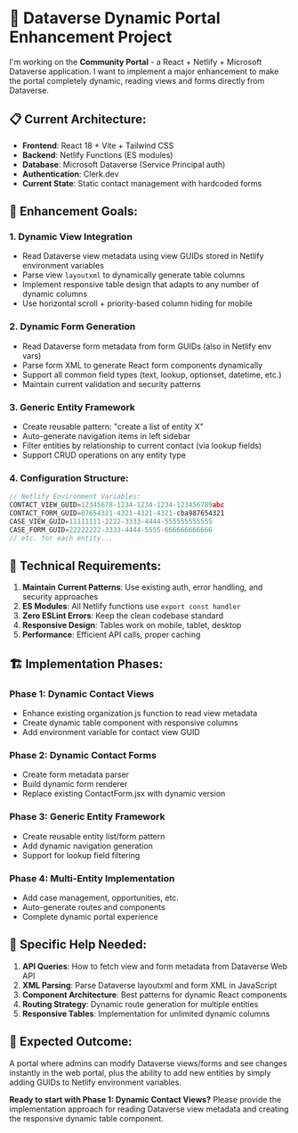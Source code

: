 # 🚀 **Dataverse Dynamic Portal Enhancement Project**

I'm working on the **Community Portal** - a React + Netlify + Microsoft Dataverse application. I want to implement a major enhancement to make the portal completely dynamic, reading views and forms directly from Dataverse.

## 📋 **Current Architecture:**
- **Frontend**: React 18 + Vite + Tailwind CSS
- **Backend**: Netlify Functions (ES modules)
- **Database**: Microsoft Dataverse (Service Principal auth)
- **Authentication**: Clerk.dev
- **Current State**: Static contact management with hardcoded forms

## 🎯 **Enhancement Goals:**

### **1. Dynamic View Integration**
- Read Dataverse view metadata using view GUIDs stored in Netlify environment variables
- Parse view `layoutxml` to dynamically generate table columns
- Implement responsive table design that adapts to any number of dynamic columns
- Use horizontal scroll + priority-based column hiding for mobile

### **2. Dynamic Form Generation**
- Read Dataverse form metadata from form GUIDs (also in Netlify env vars)
- Parse form XML to generate React form components dynamically
- Support all common field types (text, lookup, optionset, datetime, etc.)
- Maintain current validation and security patterns

### **3. Generic Entity Framework**
- Create reusable pattern: "create a list of entity X"
- Auto-generate navigation items in left sidebar
- Filter entities by relationship to current contact (via lookup fields)
- Support CRUD operations on any entity type

### **4. Configuration Structure:**
```javascript
// Netlify Environment Variables:
CONTACT_VIEW_GUID=12345678-1234-1234-1234-123456789abc
CONTACT_FORM_GUID=87654321-4321-4321-4321-cba987654321
CASE_VIEW_GUID=11111111-2222-3333-4444-555555555555
CASE_FORM_GUID=22222222-3333-4444-5555-666666666666
// etc. for each entity...
```

## 🔧 **Technical Requirements:**

1. **Maintain Current Patterns**: Use existing auth, error handling, and security approaches
2. **ES Modules**: All Netlify functions use `export const handler`
3. **Zero ESLint Errors**: Keep the clean codebase standard
4. **Responsive Design**: Tables work on mobile, tablet, desktop
5. **Performance**: Efficient API calls, proper caching

## 🏗️ **Implementation Phases:**

### **Phase 1: Dynamic Contact Views**
- Enhance existing organization.js function to read view metadata
- Create dynamic table component with responsive columns
- Add environment variable for contact view GUID

### **Phase 2: Dynamic Contact Forms**  
- Create form metadata parser
- Build dynamic form renderer
- Replace existing ContactForm.jsx with dynamic version

### **Phase 3: Generic Entity Framework**
- Create reusable entity list/form pattern
- Add dynamic navigation generation
- Support for lookup field filtering

### **Phase 4: Multi-Entity Implementation**
- Add case management, opportunities, etc.
- Auto-generate routes and components
- Complete dynamic portal experience

## 📝 **Specific Help Needed:**

1. **API Queries**: How to fetch view and form metadata from Dataverse Web API
2. **XML Parsing**: Parse Dataverse layoutxml and form XML in JavaScript
3. **Component Architecture**: Best patterns for dynamic React components
4. **Routing Strategy**: Dynamic route generation for multiple entities
5. **Responsive Tables**: Implementation for unlimited dynamic columns

## 🎯 **Expected Outcome:**
A portal where admins can modify Dataverse views/forms and see changes instantly in the web portal, plus the ability to add new entities by simply adding GUIDs to Netlify environment variables.

**Ready to start with Phase 1: Dynamic Contact Views?** Please provide the implementation approach for reading Dataverse view metadata and creating the responsive dynamic table component.
